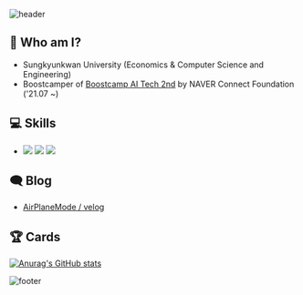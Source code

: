 ![header](https://capsule-render.vercel.app/api?type=waving&color=timeGradient&height=250&section=header&text=AirPlaneMode&desc=INTRODUCTION&fontSize=90&fontAlignY=30&descAlign=70&descAlignY=50)

## 📝 Who am I?
- Sungkyunkwan University (Economics & Computer Science and Engineering)
- Boostcamper of [Boostcamp AI Tech 2nd](https://boostcamp.connect.or.kr/about.html) by NAVER Connect Foundation ('21.07 ~)

## 💻 Skills

- <img src="https://img.shields.io/badge/Python-3766AB?style=flat&logo=Python&logoColor=white"/> <img src="https://img.shields.io/badge/Pytorch-FF3232?style=flat&logo=Pytorch&logoColor=white"> <img src="https://img.shields.io/badge/Numpy-1E8449?style=flat&logo=Numpy&logoColor=white">

## 🗨 Blog

- [AirPlaneMode / velog](https://velog.io/@veonico)

## 🏆 Cards

[![Anurag's GitHub stats](https://github-readme-stats.vercel.app/api?username=veonico&show_icons=true&theme=react)](https://github.com/veonico)

![footer](https://capsule-render.vercel.app/api?type=waving&color=timeGradient&height=250&section=footer&text=AirPlaneMode&desc=INTRODUCTION&fontSize=90&fontAlignY=70&descAlign=70&descAlignY=45)
